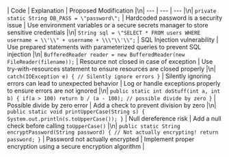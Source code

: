 | Code | Explanation | Proposed Modification |\n| --- | --- | --- |\n| `private static String DB_PASS = \"password\";` | Hardcoded password is a security issue | Use environment variables or a secure secrets manager to store sensitive credentials |\n| `String sql = \"SELECT * FROM users WHERE username = \\'\\" + username + \\\"\\'\\";` | SQL Injection vulnerability | Use prepared statements with parameterized queries to prevent SQL injection |\n| `BufferedReader reader = new BufferedReader(new FileReader(filename));` | Resource not closed in case of exception | Use try-with-resources statement to ensure resources are closed properly |\n| `catch(IOException e) { // Silently ignore errors }` | Silently ignoring errors can lead to unexpected behavior | Log or handle exceptions properly to ensure errors are not ignored |\n| `public static int doStuff(int a, int b) { if(a > 100) return b / (a - 100); // possible divide by zero }` | Possible divide by zero error | Add a check to prevent division by zero |\n| `public static void printUpperCase(String s) { System.out.println(s.toUpperCase()); }` | Null dereference risk | Add a null check before calling `toUpperCase()` |\n| `public static String encryptPassword(String password) { // Not actually encrypting! return password; }` | Password not actually encrypted | Implement proper encryption using a secure encryption algorithm |